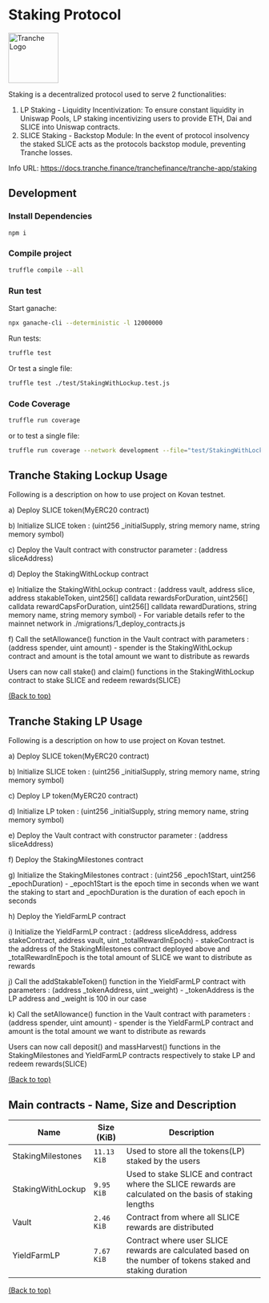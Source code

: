 <!-- Add banner here -->

# Staking Protocol

<img src="https://gblobscdn.gitbook.com/spaces%2F-MP969WsfbfQJJFgxp2K%2Favatar-1617981494187.png?alt=media" alt="Tranche Logo" width="100">

Staking is a decentralized protocol used to serve 2 functionalities: 
1. LP Staking - Liquidity Incentivization: To ensure constant liquidity in Uniswap Pools, LP staking incentivizing users to provide ETH, Dai and SLICE into Uniswap contracts. 
2. SLICE Staking - Backstop Module: In the event of protocol insolvency the staked SLICE acts as the protocols backstop module, preventing Tranche losses. 

Info URL: https://docs.tranche.finance/tranchefinance/tranche-app/staking

## Development

### Install Dependencies

```bash
npm i
```

### Compile project

```bash
truffle compile --all
```

### Run test

Start ganache:
```bash
npx ganache-cli --deterministic -l 12000000
```
Run tests:
```bash
truffle test
```
Or test a single file:
```bash
truffle test ./test/StakingWithLockup.test.js
```

### Code Coverage

```bash
truffle run coverage
```

or to test a single file:

```bash
truffle run coverage --network development --file="test/StakingWithLockup.test.js"    
```

## Tranche Staking Lockup Usage

Following is a description on how to use project on Kovan testnet.

a) Deploy SLICE token(MyERC20 contract)

b) Initialize SLICE token : (uint256 _initialSupply, string memory name, string memory symbol)

c) Deploy the Vault contract with constructor parameter : (address sliceAddress)

d) Deploy the StakingWithLockup contract

e) Initialize the StakingWithLockup contract : (address vault, address slice, address stakableToken, uint256[] calldata rewardsForDuration, uint256[] calldata rewardCapsForDuration, uint256[] calldata rewardDurations, string memory name, string memory symbol) - For variable details refer to the mainnet network in ./migrations/1_deploy_contracts.js

f) Call the setAllowance() function in the Vault contract with parameters : (address spender, uint amount) - spender is the StakingWithLockup contract and amount is the total amount we want to distribute as rewards

Users can now call stake() and claim() functions in the StakingWithLockup contract to stake SLICE and redeem rewards(SLICE)

[(Back to top)](#Staking-Protocol)

## Tranche Staking LP Usage

Following is a description on how to use project on Kovan testnet.

a) Deploy SLICE token(MyERC20 contract)

b) Initialize SLICE token : (uint256 _initialSupply, string memory name, string memory symbol)

c) Deploy LP token(MyERC20 contract)

d) Initialize LP token : (uint256 _initialSupply, string memory name, string memory symbol)

e) Deploy the Vault contract with constructor parameter : (address sliceAddress)

f) Deploy the StakingMilestones contract

g) Initialize the StakingMilestones contract : (uint256 _epoch1Start, uint256 _epochDuration) - _epoch1Start is the epoch time in seconds when we want the staking to start and _epochDuration is the duration of each epoch in seconds

h) Deploy the YieldFarmLP contract

i) Initialize the YieldFarmLP contract : (address sliceAddress, address stakeContract, address vault, uint _totalRewardInEpoch) - stakeContract is the address of the StakingMilestones contract deployed above and _totalRewardInEpoch is the total amount of SLICE we want to distribute as rewards

j) Call the addStakableToken() function in the YieldFarmLP contract with parameters : (address _tokenAddress, uint _weight) - _tokenAddress is the LP address and _weight is 100 in our case

k) Call the setAllowance() function in the Vault contract with parameters : (address spender, uint amount) - spender is the YieldFarmLP contract and amount is the total amount we want to distribute as rewards

Users can now call deposit() and massHarvest() functions in the StakingMilestones and YieldFarmLP contracts respectively to stake LP and redeem rewards(SLICE)

[(Back to top)](#Staking-Protocol)


## Main contracts - Name, Size and Description

<table>
    <thead>
      <tr>
        <th>Name</th>
        <th>Size (KiB)</th>
        <th>Description</th>
      </tr>
    </thead>
    <tbody>
        <tr>
            <td>StakingMilestones</td>
            <td><code>11.13 KiB</code></td>
            <td>Used to store all the tokens(LP) staked by the users</td>
        </tr>
        <tr>
            <td>StakingWithLockup</td>
            <td><code>9.95 KiB</code></td>
            <td>Used to stake SLICE and contract where the SLICE rewards are calculated on the basis of staking lengths</td>
        </tr>
        <tr>
            <td>Vault</td>
            <td><code>2.46 KiB</code></td>
            <td>Contract from where all SLICE rewards are distributed</td>
        </tr>
        <tr>
            <td>YieldFarmLP</td>
            <td><code>7.67 KiB</code></td>
            <td>Contract where user SLICE rewards are calculated based on the number of tokens staked and staking duration</td>
        </tr>
    </tbody>
  </table>

  [(Back to top)](#Staking-Protocol)